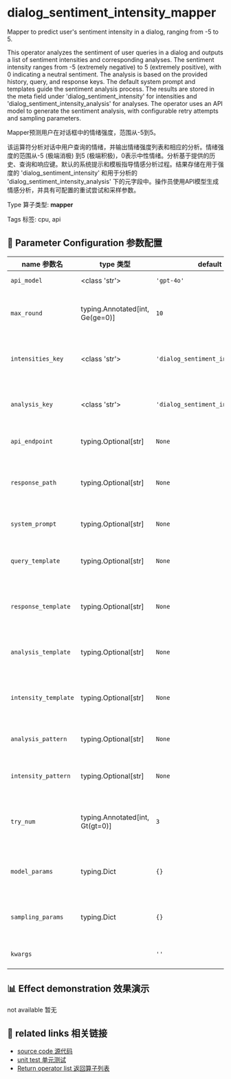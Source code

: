 # dialog_sentiment_intensity_mapper

Mapper to predict user's sentiment intensity in a dialog, ranging from -5 to 5.

This operator analyzes the sentiment of user queries in a dialog and outputs a list of sentiment intensities and corresponding analyses. The sentiment intensity ranges from -5 (extremely negative) to 5 (extremely positive), with 0 indicating a neutral sentiment. The analysis is based on the provided history, query, and response keys. The default system prompt and templates guide the sentiment analysis process. The results are stored in the meta field under 'dialog_sentiment_intensity' for intensities and 'dialog_sentiment_intensity_analysis' for analyses. The operator uses an API model to generate the sentiment analysis, with configurable retry attempts and sampling parameters.

Mapper预测用户在对话框中的情绪强度，范围从-5到5。

该运算符分析对话中用户查询的情绪，并输出情绪强度列表和相应的分析。情绪强度的范围从-5 (极端消极) 到5 (极端积极)，0表示中性情绪。分析基于提供的历史、查询和响应键。默认的系统提示和模板指导情感分析过程。结果存储在用于强度的 'dialog_sentiment_intensity' 和用于分析的 'dialog_sentiment_intensity_analysis' 下的元字段中。操作员使用API模型生成情感分析，并具有可配置的重试尝试和采样参数。

Type 算子类型: **mapper**

Tags 标签: cpu, api

## 🔧 Parameter Configuration 参数配置
| name 参数名 | type 类型 | default 默认值 | desc 说明 |
|--------|------|--------|------|
| `api_model` | <class 'str'> | `'gpt-4o'` | API model name. |
| `max_round` | typing.Annotated[int, Ge(ge=0)] | `10` | The max num of round in the dialog to build the |
| `intensities_key` | <class 'str'> | `'dialog_sentiment_intensity'` | The key name in the meta field to store |
| `analysis_key` | <class 'str'> | `'dialog_sentiment_intensity_analysis'` | The key name in the meta field to store the |
| `api_endpoint` | typing.Optional[str] | `None` | URL endpoint for the API. |
| `response_path` | typing.Optional[str] | `None` | Path to extract content from the API response. |
| `system_prompt` | typing.Optional[str] | `None` | System prompt for the task. |
| `query_template` | typing.Optional[str] | `None` | Template for query part to build the input |
| `response_template` | typing.Optional[str] | `None` | Template for response part to build the |
| `analysis_template` | typing.Optional[str] | `None` | Template for analysis part to build the |
| `intensity_template` | typing.Optional[str] | `None` | Template for intensity part to build the |
| `analysis_pattern` | typing.Optional[str] | `None` | Pattern to parse the return sentiment |
| `intensity_pattern` | typing.Optional[str] | `None` | Pattern to parse the return sentiment |
| `try_num` | typing.Annotated[int, Gt(gt=0)] | `3` | The number of retry attempts when there is an API |
| `model_params` | typing.Dict | `{}` | Parameters for initializing the API model. |
| `sampling_params` | typing.Dict | `{}` | Extra parameters passed to the API call. |
| `kwargs` |  | `''` | Extra keyword arguments. |

## 📊 Effect demonstration 效果演示
not available 暂无

## 🔗 related links 相关链接
- [source code 源代码](../../../data_juicer/ops/mapper/dialog_sentiment_intensity_mapper.py)
- [unit test 单元测试](../../../tests/ops/mapper/test_dialog_sentiment_intensity_mapper.py)
- [Return operator list 返回算子列表](../../Operators.md)